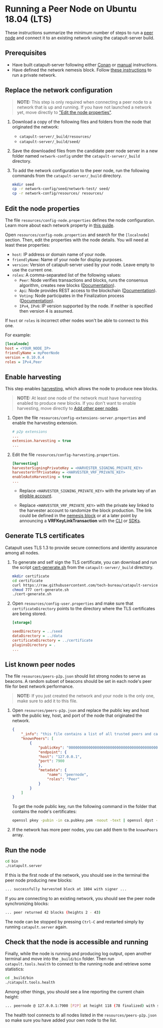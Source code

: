 # Running a Peer Node on Ubuntu 18.04 (LTS)

These instructions summarize the minimum number of steps to run a [peer node](https://nemtech.github.io/concepts/node.html#id1) and connect it to an existing network using the catapult-server build.

## Prerequisites

* Have built catapult-server following either [Conan](BUILD-conan.md) or [manual](BUILD-manual.md) instructions.
* Have defined the network nemesis block. Follow [these instructions](RUNNETWORKLIN.md) to run a private network.

## Replace the network configuration

> **NOTE:**
> This step is only required when connecting a peer node to a network that is up and running.
If you have not launched a network yet, move directly to ["Edit the node properties"](#edit-the-node-properties).

1. Download a copy of the following files and folders from the node that originated the network:

   * ``catapult-server/_build/resources/``
   * ``catapult-server/_build/seed/``

2. Save the downloaded files from the candidate peer node server in a new folder named ``network-config`` under the ``catapult-server/_build`` directory.

3. To add the network configuration to the peer node, run the following commands from the ``catapult-server/_build`` directory.

   ```sh
   mkdir seed
   cp -r network-config/seed/network-test/ seed/
   cp -r network-config/resources/ resources/
   ```

## Edit the node properties

The file ``resources/config-node.properties`` defines the node configuration.
Learn more about each network property in [this guide](https://nemtech.github.io/guides/network/configuring-node-properties.html#properties).

Open ``resources/config-node.properties`` and search for the ``[localnode]`` section.
Then, edit the properties with the node details. You will need at least these properties:

* ``host``: IP address or domain name of your node.
* ``friendlyName``: Name of your node for display purposes.
* ``version``: Version of catapult-server used by your node. Leave empty to use the current one.
* ``roles``: A comma-separated list of the following values:
  * ``Peer``: Node verifies transactions and blocks, runs the consensus algorithm, creates new blocks ([Documentation](https://docs.symbolplatform.com/concepts/node#peer-node)).
  * ``Api``: Node provides REST access to the blockchain ([Documentation](https://docs.symbolplatform.com/concepts/node#api-node)).
  * ``Voting``: Node participates in the Finalization process ([Documentation](https://docs.symbolplatform.com/concepts/block#finalization)).
  * ``IPv4``, ``IPv6``: IP version supported by the node. If neither is specified then version 4 is assumed.

If ``host`` or ``roles`` is incorrect other nodes won't be able to connect to this one.

For example:

``` ini
[localnode]
host = <YOUR_NODE_IP>
friendlyName = myPeerNode
version = 0.10.0.4
roles = IPv4,Peer
```

## Enable harvesting

This step enables [harvesting](https://nemtech.github.io/concepts/harvesting.html), which allows the node to produce new blocks.

> **NOTE:**
> At least one node of the network must have harvesting enabled to produce new blocks. If you don't want to enable harvesting, move directly to [Add other peer nodes](#add-other-peer-nodes).

1. Open the file ``resources/config-extensions-server.properties`` and enable the harvesting extension.

    ```ini
    # p2p extensions
    ...
    extension.harvesting = true
    ...
    ```

2. Edit the file ``resources/config-harvesting.properties``.

    ```ini
    [harvesting]
    harvesterSigningPrivateKey = <HARVESTER_SIGNING_PRIVATE_KEY>
    harvesterVrfPrivateKey = <HARVESTER_VRF_PRIVATE_KEY>
    enableAutoHarvesting = true
    ...
    ```

   * Replace ``<HARVESTER_SIGNING_PRIVATE_KEY>`` with the private key of an [eligible account](https://nemtech.github.io/concepts/harvesting.html#eligibility-criteria).

   * Replace ``<HARVESTER_VRF_PRIVATE_KEY>`` with the private key linked to the harvester account to randomize the block production. The link could be defined in the [nemesis block](RUNNETWORKLIN.md#append-the-vrf-keys-to-the-nemesis-block) or at a later point by announcing a **VRFKeyLinkTransaction** with the [CLI](https://github.com/nemtech/symbol-cli/blob/gh-pages/0.20.3.md#vrfkeylink) or [SDKs](https://github.com/nemtech/symbol-sdk-typescript-javascript).

## Generate TLS certificates

Catapult uses TLS 1.3 to provide secure connections and identity assurance among all nodes.

1. To generate and self sign the TLS certificate, you can download and run the script [cert-generate.sh](https://github.com/tech-bureau/catapult-service-bootstrap/blob/master/common/ruby/script/cert-generate.sh) from the ``catapult-server/_build`` directory.

    ```sh
    mkdir certificate
    cd certificate
    curl https://raw.githubusercontent.com/tech-bureau/catapult-service-bootstrap/master/common/ruby/script/cert-generate.sh --output cert-generate.sh
    chmod 777 cert-generate.sh
    ./cert-generate.sh
    ```

2. Open ``resources/config-user.properties`` and make sure that ``certificateDirectory`` points to the directory where the TLS certificates are being stored.

    ```ini
    [storage]

    seedDirectory = ../seed
    dataDirectory = ../data
    certificateDirectory = ../certificate
    pluginsDirectory = .
    ...
    ```

## List known peer nodes

The file ``resources/peers-p2p.json`` should list strong nodes to serve as beacons.
A random subset of beacons should be set in each node's peer file for best network performance.

> **NOTE:**
> If you just created the network and your node is the only one, make sure to add it to this file.

1. Open ``resources/peers-p2p.json`` and replace the public key and host with the public key, host, and port of the node that originated the network.

    ```json
    {
        "_info": "this file contains a list of all trusted peers and can be shared",
        "knownPeers": [
            {
                "publicKey": "0000000000000000000000000000000000000000000000000000000000000000",
                "endpoint": {
                "host": "127.0.0.1",
                "port": 7900
                },
                "metadata": {
                    "name": "peernode",
                    "roles": "Peer"
                }
            }
        ]
    }
    ```

    To get the node public key, run the following command in the folder that contains the node's certificates:

    ```sh
    openssl pkey -pubin -in ca.pubkey.pem -noout -text | openssl dgst -sha256 -hex
    ```

2. If the network has more peer nodes, you can add them to the ``knownPeers`` array.

## Run the node

```sh
cd bin
./catapult.server
```

If this is the first node of the network, you should see in the terminal the peer node producing new blocks:

```sh
... successfully harvested block at 1804 with signer ...
```

If you are connecting to an existing network, you should see the peer node synchronizing blocks:

```sh
... peer returned 42 blocks (heights 2 - 43)
```

The node can be stopped by pressing ``Ctrl-C`` and restarted simply by running ``catapult.server`` again.

## Check that the node is accessible and running

Finally, while the node is running and producing log output, open another terminal and move into the `_build/bin` folder. Then run `catapult.tools.health` to connect to the running node and retrieve some statistics:

```sh
cd _build/bin
./catapult.tools.health
```

Among other things, you should see a line reporting the current chain height:

```sh
... peernode @ 127.0.0.1:7900 [P2P] at height 118 (78 finalized) with score ...
```

The health tool connects to all nodes listed in the ``resources/peers-p2p.json`` so make sure you have added your own node to the list.
